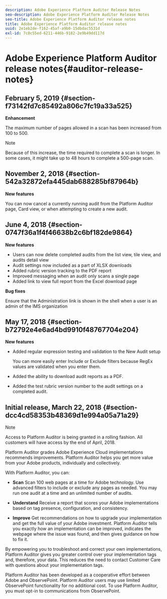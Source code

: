```yaml
---
description: Adobe Experience Platform Auditor Release Notes
seo-description: Adobe Experience Platform Auditor Release Notes
seo-title: Adobe Experience Platform Auditor release notes
title: Adobe Experience Platform Auditor release notes
uuid: 2e1eb2de-f162-45af-a9b0-15dbdac5531d
exl-id: 7c8c55ed-6211-446b-9182-2e9b49dd117d
---
```

# Adobe Experience Platform Auditor release notes{#auditor-release-notes}

## February 5, 2019 {#section-f73142fd7c85492a806c7fc19a33a525}

**Enhancement**

The maximum number of pages allowed in a scan has been increased from 100 to 500.

>[!NOTE]
>
>Because of this increase, the time required to complete a scan is longer. In some cases, it might take up to 48 hours to complete a 500-page scan.

## November 2, 2018 {#section-542a32872efa445dab688285bf87964b}

**New features**

You can now cancel a currently running audit from the Platform Auditor page, Card view, or when attempting to create a new audit.

## June 4, 2018 {#section-0747f36a1f4f46638b2c6bf182de9864}

**New features**

* Users can now delete completed audits from the list view, tile view, and audits detail view 
* Audit settings now included as a part of XLSX downloads 
* Added rubric version tracking to the PDF report 
* Improved messaging when an audit only scans a single page 
* Added link to view full report from the Excel download page

**Bug fixes**

Ensure that the Administration link is shown in the shell when a user is an admin of the IMS organization

## May 17, 2018 {#section-b72792e4e6ad4bd9910f48767704e204}

**New features**

* Added regular expression testing and validation to the New Audit setup

  You can more easily enter Include or Exclude filters because RegEx values are validated when you enter them. 
* Added the ability to download audit reports as a PDF. 
* Added the test rubric version number to the audit settings on a completed audit.

## Initial release, March 22, 2018 {#section-dcc4cd58353b48369d1e994a05a71a29}

>[!NOTE]
>
>Access to Platform Auditor is being granted in a rolling fashion. All customers will have access by the end of April, 2018.

Platform Auditor grades Adobe Experience Cloud implementations recommends improvements. Platform Auditor helps you get more value from your Adobe products, individually and collectively.

With Platform Auditor, you can:

* **Scan** Scan 100 web pages at a time for Adobe technology. Use advanced filters to include or exclude any pages as needed. You may run one audit at a time and an unlimited number of audits. 

* **Understand** Receive a report that scores your Adobe implementations based on tag presence, configuration, and consistency. 

* **Improve** Get recommendations on how to upgrade your implementation and get the full value of your Adobe investment. Platform Auditor tells you exactly how an implementation can be improved, indicates the webpage where the issue was found, and then gives guidance on how to fix it.

By empowering you to troubleshoot and correct your own implementations, Platform Auditor gives you greater control over your implementation tags and, therefore, your data. This reduces the need to contact Customer Care with questions about your implementation tags.

Platform Auditor has been developed as a cooperative effort between Adobe and ObservePoint. Platform Auditor users may use limited ObservePoint functionality for no additional cost. To use Platform Auditor, you must opt-in to communications from ObservePoint.
